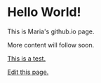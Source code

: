 # Hello World!

This is Maria's github.io page.

More content will follow soon.

[This is a test.](https://github.com/maria-voigtlaender/maria-voigtlaender.github.io/blob/master/test.md)

[Edit this page.](https://github.com/maria-voigtlaender/maria-voigtlaender.github.io/edit/master/index.md)
